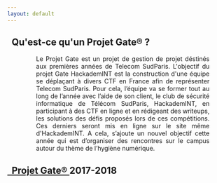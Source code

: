 ```yaml
---
layout: default
---
```

<div class="content">
<div class="container">
  <div class="row">
    <div class="4u 12u$(medium)">
      <div>
        <h2>&nbsp;&nbsp;Qu'est-ce qu'un Projet Gate® ?</h2>
        <p></p>
      </div>
    </div>
    <div class="6u 12u$(medium)">
      <ul style="margin-left: 3em; margin-right:3em; text-align: justify">
        Le Projet Gate est un projet de gestion de projet déstinés aux premières années de Telecom SudParis. L'objectif du projet Gate HackademINT est la construction d'une équipe se déplaçant à divers CTF en France afin de représenter Telecom SudParis.
        Pour cela, l’équipe va se former tout au long de l’année avec l’aide de son client, le club de sécurité informatique de Télécom SudParis, HackademINT, en participant à des CTF en ligne et en rédigeant des writeups, les solutions des défis proposés lors de ces compétitions. Ces derniers seront mis en ligne sur le site même d'HackademINT.
       A cela, s’ajoute un nouvel objectif cette année qui est d’organiser des rencontres sur le campus autour du thème de l’hygiène numérique.
	</ul>
    </div>
  </div>
</div>
</div>
<div style="margin-bottom: 30px" class="content">
<div class="container">
  <div class="row">
    <div class="12u 12u$(medium)">
      <div>
        <h2><a href="https://gate.wp.telecom-sudparis.eu/2017-2018/">&nbsp;&nbsp;Projet Gate® </a> 2017-2018</h2>
        <p></p>
      </div>
    </div>
  </div>
</div>
</div>

